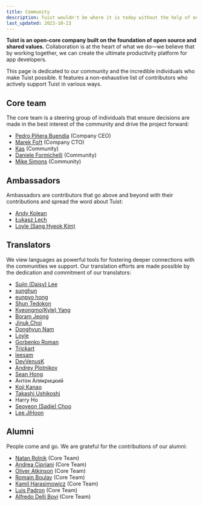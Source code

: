 ```yaml
---
title: Community
description: Tuist wouldn't be where it is today without the help of our amazing community.
last_updated: 2023-10-23
---
```


**Tuist is an open-core company built on the foundation of open source and shared values.**
Collaboration is at the heart of what we do—we believe that by working together, we can create the ultimate productivity platform for app developers.

This page is dedicated to our community and the incredible individuals who make Tuist possible. It features a non-exhaustive list of contributors who actively support Tuist in various ways.

## Core team

The core team is a steering group of individuals that ensure decisions are made in the best interest of the community and drive the project forward:

- [Pedro Piñera Buendía](https://github.com/pepicrft) (Company CEO)
- [Marek Fořt](https://github.com/fortmarek) (Company CTO)
- [Kas](https://github.com/kwridan) (Community)
- [Daniele Formichelli](https://github.com/danyf90) (Community)
- [Mike Simons](https://github.com/waltflanagan) (Community)

## Ambassadors

Ambassadors are contributors that go above and beyond with their contributions and spread the word about Tuist:

- [Andy Kolean](https://github.com/ajkolean)
- [Łukasz Lech](https://github.com/leszko11)
- [Loyle (Sang Hyeok Kim)](https://github.com/sanghyeok-kim)


## Translators

We view languages as powerful tools for fostering deeper connections with the communities we support. Our translation efforts are made possible by the dedication and commitment of our translators:

- [Sujin (Daisy) Lee](https://www.linkedin.com/in/sujin-lee-pm/)
- [sunghun](https://github.com/ungchun)
- [eunpyo hong](https://github.com/honghoker)
- [Shun Tedokon](https://tedokon.com)
- [Kyeongmo(Kyle) Yang](https://github.com/gaeng2y)
- [Boram Jeong](https://github.com/bbiguduk)
- [Jinuk Choi](https://github.com/JJinuk)
- [Donghyun Nam](https://github.com/namudongs)
- [Loyle](https://github.com/sanghyeok-kim)
- [Gorbenko Roman](https://github.com/rofle100lvl)
- [Trickart](https://github.com/trickart)
- [leesam](https://github.com/2sem)
- [DevVenusK](https://github.com/DevVenusK)
- [Andrey Plotnikov](https://github.com/drucelweisse)
- [Sean Hong](https://github.com/KKodiac)
- Антон Алякрицкий
- [Koji Kanao](https://github.com/koji)
- [Takashi Ushikoshi](https://github.com/Uhucream)
- Harry Ho
- [Seoyeon (Sadie) Choo](https://www.linkedin.com/in/seoyeon-choo24/)
- [Lee JiHoon](https://github.com/hooni0918)

## Alumni

People come and go. We are grateful for the contributions of our alumni:

- [Natan Rolnik](http://natanrolnik.me/) (Core Team)
- [Andrea Cipriani](https://github.com/andreacipriani) (Core Team)
- [Oliver Atkinson](https://github.com/ollieatkinson) (Core Team)
- [Romain Boulay](https://github.com/RomainBoulay) (Core Team)
- [Kamil Harasimowicz](https://github.com/laxmorek) (Core Team)
- [Luis Padron](http://www.luispadron.com/) (Core Team)
- [Alfredo Delli Bovi](https://github.com/adellibovi) (Core Team)
